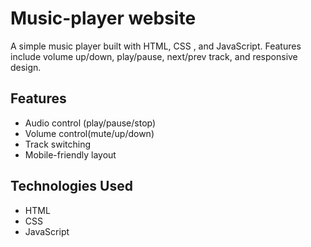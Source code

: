 ﻿# Music-player website
 A simple music player built with HTML, CSS , and JavaScript. Features include volume up/down, play/pause, next/prev track, and responsive design.

## Features
- Audio control (play/pause/stop)
- Volume control(mute/up/down)
- Track switching
- Mobile-friendly layout

## Technologies Used
- HTML
- CSS
- JavaScript
